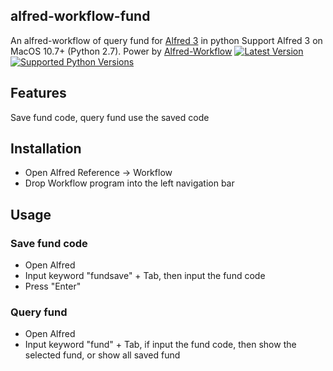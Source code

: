 ## alfred-workflow-fund
An alfred-workflow of query fund for [Alfred 3][alfred] in python
Support Alfred 3 on MacOS 10.7+ (Python 2.7).
Power by [Alfred-Workflow][alfred-workflow]
[![Latest Version][shield-version]][pypi]
[![Supported Python Versions][shield-pyversions]][pypi]
## Features
Save fund code, query fund use the saved code
## Installation
- Open Alfred Reference -> Workflow
- Drop Workflow program into the left navigation bar
## Usage
### Save fund code
- Open Alfred
- Input keyword "fundsave" + Tab, then input the fund code
- Press "Enter"
### Query fund
- Open Alfred
- Input keyword "fund" + Tab, if input the fund code, then show the selected fund, or show all saved fund

[alfred-workflow]: https://github.com/deanishe/alfred-workflow
[alfred]: http://www.alfredapp.com/
[pypi]: https://pypi.python.org/pypi/Alfred-Workflow/
[shield-version]: https://img.shields.io/pypi/v/Alfred-Workflow.svg?style=flat
[shield-pyversions]: https://img.shields.io/pypi/pyversions/Alfred-Workflow.svg?style=flat